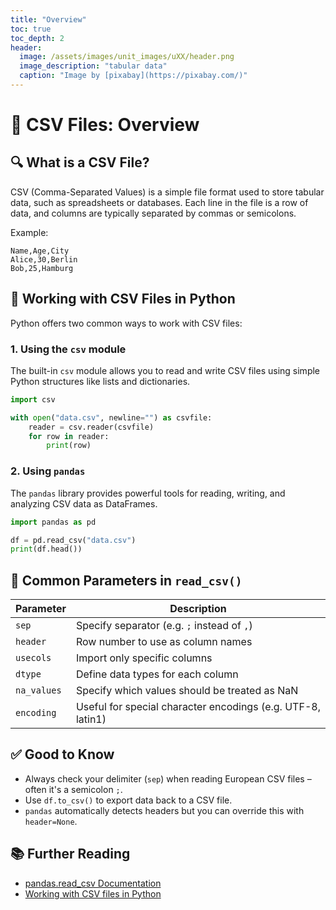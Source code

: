 ```yaml
---
title: "Overview"
toc: true
toc_depth: 2
header:
  image: /assets/images/unit_images/uXX/header.png
  image_description: "tabular data"
  caption: "Image by [pixabay](https://pixabay.com/)"
---
```


# 🧾 CSV Files: Overview

## 🔍 What is a CSV File?

CSV (Comma-Separated Values) is a simple file format used to store tabular data, such as spreadsheets or databases. Each line in the file is a row of data, and columns are typically separated by commas or semicolons.

Example:
```
Name,Age,City
Alice,30,Berlin
Bob,25,Hamburg
```

## 🐍 Working with CSV Files in Python

Python offers two common ways to work with CSV files:

### 1. Using the `csv` module
The built-in `csv` module allows you to read and write CSV files using simple Python structures like lists and dictionaries.

```python
import csv

with open("data.csv", newline="") as csvfile:
    reader = csv.reader(csvfile)
    for row in reader:
        print(row)
```

### 2. Using `pandas`
The `pandas` library provides powerful tools for reading, writing, and analyzing CSV data as DataFrames.

```python
import pandas as pd

df = pd.read_csv("data.csv")
print(df.head())
```

## 📌 Common Parameters in `read_csv()`

| Parameter       | Description                                      |
|-----------------|--------------------------------------------------|
| `sep`           | Specify separator (e.g. `;` instead of `,`)      |
| `header`        | Row number to use as column names                |
| `usecols`       | Import only specific columns                     |
| `dtype`         | Define data types for each column                |
| `na_values`     | Specify which values should be treated as NaN    |
| `encoding`      | Useful for special character encodings (e.g. UTF-8, latin1) |

## ✅ Good to Know

- Always check your delimiter (`sep`) when reading European CSV files – often it's a semicolon `;`.
- Use `df.to_csv()` to export data back to a CSV file.
- `pandas` automatically detects headers but you can override this with `header=None`.

## 📚 Further Reading

- [pandas.read_csv Documentation](https://pandas.pydata.org/pandas-docs/stable/reference/api/pandas.read_csv.html)
- [Working with CSV files in Python](https://docs.python.org/3/library/csv.html)
